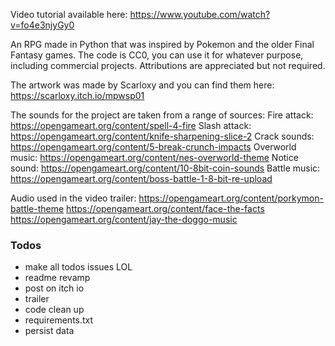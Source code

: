 Video tutorial available here: https://www.youtube.com/watch?v=fo4e3njyGy0

An RPG made in Python that was inspired by Pokemon and the older Final Fantasy games. The code is CC0, you can use it for whatever purpose, including commercial projects. Attributions are appreciated but not required.

The artwork was made by Scarloxy and you can find them here: https://scarloxy.itch.io/mpwsp01

The sounds for the project are taken from a range of sources:
Fire attack: https://opengameart.org/content/spell-4-fire
Slash attack: https://opengameart.org/content/knife-sharpening-slice-2
Crack sounds: https://opengameart.org/content/5-break-crunch-impacts
Overworld music: https://opengameart.org/content/nes-overworld-theme
Notice sound: https://opengameart.org/content/10-8bit-coin-sounds
Battle music: https://opengameart.org/content/boss-battle-1-8-bit-re-upload

Audio used in the video trailer:
https://opengameart.org/content/porkymon-battle-theme
https://opengameart.org/content/face-the-facts
https://opengameart.org/content/jay-the-doggo-music

### Todos

- make all todos issues LOL
- readme revamp
- post on itch io
- trailer
- code clean up
- requirements.txt
- persist data
